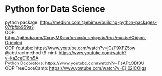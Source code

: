 # Python for Data Science
python package: https://medium.com/@ebimsv/building-python-packages-07fbfbb959a9 <br>
OOP: https://github.com/CoreyMSchafer/code_snippets/tree/master/Object-Oriented <br>
OOP Youtube: https://www.youtube.com/watch?v=jCzT9XFZ5bw <br>
@abstractmethod (9 min): https://www.youtube.com/watch?v=kaZceE16m5A <br>
Python Decorators: https://www.youtube.com/watch?v=FsAPt_9Bf3U <br>
OOP FreeCodeCamp: https://www.youtube.com/watch?v=Ej_02ICOIgs <br>